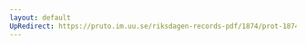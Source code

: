 ```yaml
---
layout: default
UpRedirect: https://pruto.im.uu.se/riksdagen-records-pdf/1874/prot-1874--ak--326/prot-1874--ak--326_018.pdf
---
```

